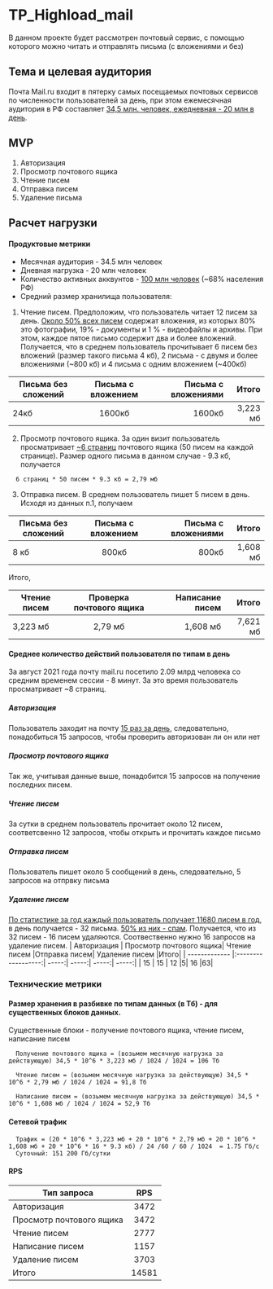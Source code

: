 # TP_Highload_mail
В данном проекте будет рассмотрен почтовый сервис, с помощью которого можно читать и отправлять письма (с вложениями и без) 

## Тема и целевая аудитория
Почта Mail.ru входит в пятерку самых посещаемых почтовых сервисов по численности пользователей за день, при этом ежемесячная аудитория в РФ составляет [34,5 млн. человек, ежедневная - 20 млн в день](https://journal.tinkoff.ru/news/review-mail-ru-group/).

## MVP
1. Авторизация
2. Просмотр почтового ящика
3. Чтение писем
4. Отправка писем
5. Удаление письма

## Расчет нагрузки
#### Продуктовые метрики
* Месячная аудитория - 34.5 млн человек
* Дневная нагрузка - 20 млн человек
* Количество активных акквунтов - [100 млн человек](https://corp.mail.ru/ru/company/portal/) (~68% населения РФ)
* Средний размер хранилища пользователя:

 1. Чтение писем. Предположим, что пользователь читает 12 писем за день. [Около 50% всех писем](https://corp.mail.ru/ru/press/releases/10147/) содержат вложения, из которых 80% это фотографии, 19% - документы и 1 % - видеофайлы и архивы. При этом, каждое пятое письмо содержит два и более вложений. Получается, что в среднем пользователь прочитывает 6 писем без вложений (размер такого письма 4 кб), 2 письма - с двумя и более вложениями (~800 кб) и 4 письма с одним вложением (~400кб)

| Письма без сложений | Письма с вложением| Письма с вложениями |Итого|  
| ------------- |:------------------:| -----:| -----:|
|       24кб   | 1600кб    | 1600кб |3,223 мб|

2. Просмотр почтового ящика. За один визит пользователь просматривает [~6 страниц](https://www.similarweb.com/website/mail.ru/#overview) почтового ящика (50 писем на каждой странице). Размер одного письма в данном случае - 9.3 кб, получается 

```
  6 страниц * 50 писем * 9.3 кб = 2,79 мб
```
3. Отправка писем. В среднем пользователь пишет 5 писем в день. Исходя из данных п.1, получаем

| Письма без сложений | Письма с вложением| Письма с вложениями |Итого|  
| ------------- |:------------------:| -----:| -----:|
|      8 кб   | 800кб    | 800кб |1,608 мб|

Итого, 

| Чтение писем | Проверка почтового ящика| Написание писем |Итого|  
| ------------- |:------------------:| -----:| -----:|
|       3,223 мб   | 2,79 мб  | 1,608 мб | 7,621 мб|

#### Среднее количество действий пользователя по типам в день
За август 2021 года почту mail.ru посетило 2.09 млрд человека со средним временем сессии - 8 минут. За это время пользователь просматривает ~8 страниц.
##### Авторизация
Пользователь заходит на почту [15 раз за день](https://hbr.org/2019/01/how-to-spend-way-less-time-on-email-every-day), следовательно, понадобиться 15 запросов, чтобы проверить авторизован ли он или нет
##### Просмотр почтового ящика
Так же, учитывая данные выше, понадобится 15 запросов на получение последних писем.
##### Чтение писем
За сутки в среднем пользователь прочитает около 12 писем, соответсвенно 12 запросов, чтобы открыть и прочитать каждое письмо
##### Отправка писем
Пользователь пишет около 5 сообщений в день, следовательно, 5 запросов на отпрвку письма
##### Удаление писем
[По статистике за год каждый пользователь получает 11680 писем в год](https://blog.mail.ru/email-forever/), в день получается - 32 письма. [50% из них - спам](https://securelist.ru/spam-and-phishing-in-2020/100408/). Получается, что из 32 писем - 16 писем удаляются. Соотвественно нужно 16 запросов на удаление писем.
| Авторизация | Просмотр почтового ящика| Чтение писем |Отправка писем| Удаление писем |Итого|
| ------------- |:------------------:| -----:| -----:| -----:| -----:|
|     15   | 15    | 12 |5| 16 |63|

### Технические метрики
#### Размер хранения в разбивке по типам данных (в Тб) - для существенных блоков данных.
Существенные блоки - получение почтового ящика, чтение писем, написание писем

```
  Получение почтового ящика = (возьмем месячную нагрузка за действующую) 34,5 * 10^6 * 3,223 мб / 1024 / 1024 = 106 Тб
```
```
  Чтение писем = (возьмем месячную нагрузка за действующую) 34,5 * 10^6 * 2,79 мб / 1024 / 1024 = 91,8 Тб
```
```
  Написание писем = (возьмем месячную нагрузка за действующую) 34,5 * 10^6 * 1,608 мб / 1024 / 1024 = 52,9 Тб
```
#### Сетевой трафик
```
  Трафик = (20 * 10^6 * 3,223 мб + 20 * 10^6 * 2,79 мб + 20 * 10^6 * 1,608 мб + 20 * 10^6 * 16 * 9.3 кб) / 24 /60 / 60 / 1024  = 1.75 Гб/c 
  Суточный: 151 200 Гб/сутки
``` 
#### RPS
| Тип запроса | RPS| 
| ------------- |:-----:|
|    Авторизация   | 3472  |
|    Просмотр почтового ящика   | 3472  |
|    Чтение писем   | 2777  |
|    Написание писем  | 1157  |
|    Удаление писем   | 3703  |
|    Итого   | 14581  |
